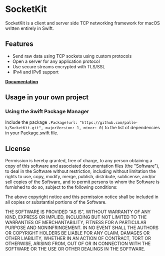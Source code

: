 # SocketKit
SocketKit is a client and server side TCP networking framework for macOS written entirely in Swift.

## Features
- Send raw data using TCP sockets using custom protocols 
- Open a server for any application protocol
- Use secure streams encrypted with TLS/SSL
- IPv4 and IPv6 support

**[Documentation](https://palle-k.github.io/SocketKit/)**

## Usage in your own project

### Using the Swift Package Manager

Include the package `.Package(url: "https://github.com/palle-k/SocketKit.git", majorVersion: 1, minor: 0)` to the list of dependencies in your Package.swift file.

## License
Permission is hereby granted, free of charge, to any person obtaining a copy of this software and associated documentation files (the "Software"), to deal in the Software without restriction, including without limitation the rights to use, copy, modify, merge, publish, distribute, sublicense, and/or sell copies of the Software, and to permit persons to whom the Software is furnished to do so, subject to the following conditions:

The above copyright notice and this permission notice shall be included in all copies or substantial portions of the Software.

THE SOFTWARE IS PROVIDED "AS IS", WITHOUT WARRANTY OF ANY KIND, EXPRESS OR IMPLIED, INCLUDING BUT NOT LIMITED TO THE WARRANTIES OF MERCHANTABILITY, FITNESS FOR A PARTICULAR PURPOSE AND NONINFRINGEMENT. IN NO EVENT SHALL THE AUTHORS OR COPYRIGHT HOLDERS BE LIABLE FOR ANY CLAIM, DAMAGES OR OTHER LIABILITY, WHETHER IN AN ACTION OF CONTRACT, TORT OR OTHERWISE, ARISING FROM, OUT OF OR IN CONNECTION WITH THE SOFTWARE OR THE USE OR OTHER DEALINGS IN THE SOFTWARE.
